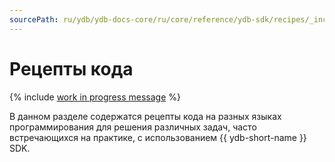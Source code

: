 ```yaml
---
sourcePath: ru/ydb/ydb-docs-core/ru/core/reference/ydb-sdk/recipes/_includes/index.md
---
```

# Рецепты кода

{% include [work in progress message](addition.md) %}

В данном разделе содержатся рецепты кода на разных языках программирования для решения различных задач, часто встречающихся на практике, с использованием {{ ydb-short-name }} SDK.
